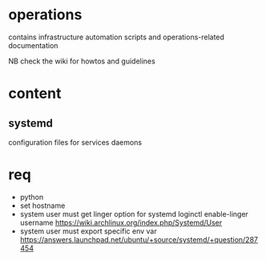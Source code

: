 # operations
contains infrastructure automation scripts and operations-related documentation

NB check the wiki for howtos and guidelines

# content

## systemd
configuration files for services daemons

# req

- python
- set hostname
- system user must get linger option for systemd
loginctl enable-linger username
https://wiki.archlinux.org/index.php/Systemd/User
- system user must export specific env var
https://answers.launchpad.net/ubuntu/+source/systemd/+question/287454
